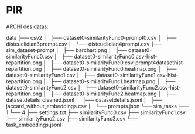 # PIR

ARCHI des datas: 

data
├── csv2
│   ├── dataset0-similarityFunc0-prompt0.csv
│   ├── disteuclidian3prompt.csv
│   └── disteuclidian4prompt.csv
├── sim_dataset-prompt
│   ├── barchart.png
│   ├── dataset0-similarityFunc0.csv
│   ├── dataset0-similarityFunc0.csv-hist-repartition.png
│   ├── dataset0-similarityFunc0.csv-prompt4datasethist-repartition.png
│   ├── dataset0-similarityFunc0.heatmap.png
│   ├── dataset0-similarityFunc1.csv
│   ├── dataset0-similarityFunc1.csv-hist-repartition.png
│   ├── dataset0-similarityFunc1.heatmap.png
│   ├── dataset0-similarityFunc2.csv
│   ├── dataset0-similarityFunc2.csv-hist-repartition.png
│   ├── dataset0-similarityFunc2.heatmap.png
│   ├── datasetdetails_cleaned.jsonl
│   ├── datasetdetails.jsonl
│   ├── jaccard_without_embeddings.csv
│   └── prompts.json
└── sim_tasks
    ├── 1
    └── 4
        ├── settings.txt
        ├── similarityFunc0.csv
        ├── similarityFunc1.csv
        ├── similarityFunc2.csv
        ├── similarityFunc3.csv
        └── task_embeddings.jsonl




